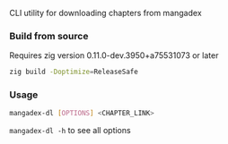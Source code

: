 CLI utility for downloading chapters from mangadex

### Build from source

Requires zig version 0.11.0-dev.3950+a75531073 or later

```sh
zig build -Doptimize=ReleaseSafe
```

### Usage

```sh
mangadex-dl [OPTIONS] <CHAPTER_LINK>
```

`mangadex-dl -h` to see all options
